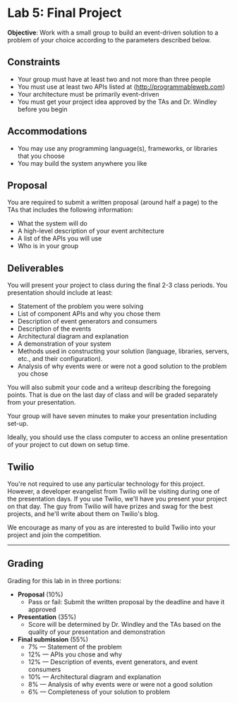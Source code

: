# Lab 5: Final Project

**Objective**: Work with a small group to build an event-driven solution to a problem of your choice according to the parameters described below.

## Constraints

- Your group must have at least two and not more than three people
- You must use at least two APIs listed at (http://programmableweb.com)
- Your architecture must be primarily event-driven
- You must get your project idea approved by the TAs and Dr. Windley before you begin

## Accommodations

- You may use any programming language(s), frameworks, or libraries that you choose
- You may build the system anywhere you like

## Proposal

You are required to submit a written proposal (around half a page) to the TAs that includes the following information:

- What the system will do
- A high-level description of your event architecture
- A list of the APIs you will use
- Who is in your group

## Deliverables

You will present your project to class during the final 2-3 class periods. You presentation should include at least:

- Statement of the problem you were solving
- List of component APIs and why you chose them
- Description of event generators and consumers
- Description of the events
- Architectural diagram and explanation
- A demonstration of your system 
- Methods used in constructing your solution (language, libraries, servers, etc., and their configuration). 
- Analysis of why events were or were not a good solution to the problem you chose

You will also submit your code and a writeup describing the foregoing points. That is due on the last day of class and will be graded separately from your presentation.

Your group will have seven minutes to make your presentation including set-up.  

Ideally, you should use the class computer to access an online presentation of your project to cut down on setup time. 

## Twilio

You're not required to use any particular technology for this project. However, a developer evangelist from Twilio will be visiting during one of the presentation days. If you use Twilio, we'll have you present your project on that day. The guy from Twilio will have prizes and swag for the best projects, and he'll write about them on Twilio's blog.

We encourage as many of you as are interested to build Twilio into your project and join the competition.

----

## Grading

Grading for this lab in in three portions:

- **Proposal** (10%)
  - Pass or fail: Submit the written proposal by the deadline and have it approved 
- **Presentation** (35%)
  - Score will be determined by Dr. Windley and the TAs based on the quality of your presentation and demonstration
- **Final submission** (55%)
  - 7% &mdash; Statement of the problem
  - 12% &mdash; APIs you chose and why
  - 12% &mdash; Description of events, event generators, and event consumers
  - 10% &mdash; Architectural diagram and explanation
  - 8% &mdash; Analysis of why events were or were not a good solution
  - 6% &mdash; Completeness of your solution to problem
